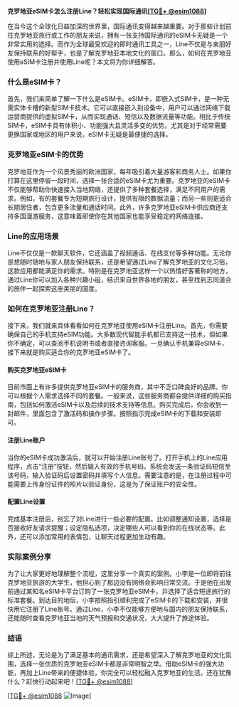 **克罗地亚eSIM卡怎么注册Line？轻松实现国际通讯[[TG💪+ @esim1088](https://t.me/s/esim1088)]**

在当今这个全球化日益加深的世界里，国际通讯变得越来越重要。对于那些计划前往克罗地亚旅行或工作的朋友来说，拥有一张支持国际通讯的eSIM卡无疑是一个非常实用的选择。而作为全球最受欢迎的即时通讯工具之一，Line不仅是与亲朋好友保持联系的好帮手，也是了解克罗地亚本地文化的窗口。那么，如何在克罗地亚使用eSIM卡注册并使用Line呢？本文将为你详细解答。

### 什么是eSIM卡？

首先，我们来简单了解一下什么是eSIM卡。eSIM卡，即嵌入式SIM卡，是一种无需实体卡槽的新型SIM卡技术。它可以直接嵌入到设备中，用户可以通过网络下载运营商提供的虚拟SIM卡，从而实现通话、短信以及数据流量等功能。相比于传统SIM卡，eSIM卡具有体积小、功能强大且灵活多变的优势。尤其是对于经常需要更换国家或地区的用户来说，eSIM卡无疑是最便捷的选择。

### 克罗地亚eSIM卡的优势

克罗地亚作为一个风景秀丽的欧洲国家，每年吸引着大量游客和商务人士。如果你打算在这里停留一段时间，选择一张合适的eSIM卡尤为重要。克罗地亚的eSIM卡不仅能够帮助你快速接入当地网络，还提供了多种套餐选择，满足不同用户的需求。例如，有的套餐专为短期旅行设计，提供有限的数据流量；而另一些则更适合长期居住者，包含更多流量和通话时间。此外，许多克罗地亚eSIM卡供应商还支持多国漫游服务，这意味着即使你在其他国家也能享受稳定的网络连接。

### Line的应用场景

Line不仅仅是一款聊天软件，它还涵盖了视频通话、在线支付等多种功能。无论你是想随时随地与家人朋友保持联系，还是希望通过Line了解克罗地亚的文化习俗，这款应用都能满足你的需求。特别是在克罗地亚这样一个以热情好客著称的地方，通过Line你可以加入各种兴趣小组，结识来自世界各地的朋友，甚至找到志同道合的旅伴一起探索这座美丽的国度。

### 如何在克罗地亚注册Line？

接下来，我们就来具体看看如何在克罗地亚使用eSIM卡注册Line。首先，你需要确保自己的手机支持eSIM功能。大多数现代智能手机都已支持这一技术，但如果你不确定，可以查阅手机说明书或者直接咨询客服。一旦确认手机兼容eSIM卡，接下来就是购买适合你的克罗地亚eSIM卡了。

#### 购买克罗地亚eSIM卡

目前市面上有许多提供克罗地亚eSIM卡的服务商，其中不乏口碑良好的品牌。你可以根据个人需求选择不同的套餐。一般来说，这些服务商都会提供详细的购买指南，包括如何激活eSIM卡以及后续的技术支持等信息。购买完成后，你会收到一封邮件，里面包含了激活码和操作步骤。按照指示完成eSIM卡的下载和安装即可。

#### 注册Line账户

当你的eSIM卡成功激活后，就可以开始注册Line账号了。打开手机上的Line应用程序，点击“注册”按钮，然后输入有效的手机号码。系统会发送一条验证码短信至该号码，输入验证码后设置密码并填写个人信息。需要注意的是，在注册过程中可能需要上传身份证件的照片以验证身份，这是为了保证账户的安全性。

#### 配置Line设置

完成基本注册后，别忘了对Line进行一些必要的配置。比如调整通知设置，选择是否接收好友请求提醒；设定隐私选项，决定哪些人可以看到你的在线状态等。此外，还可以添加常用的表情包，让聊天过程更加生动有趣。

### 实际案例分享

为了让大家更好地理解整个流程，这里分享一个真实的案例。小李是一位即将前往克罗地亚旅游的大学生，他担心到了那边没有网络会影响日常交流。于是他在出发前通过某知名eSIM卡平台订购了一张克罗地亚eSIM卡，并选择了适合短途旅行的标准套餐。到达目的地后，小李按照指引顺利完成了eSIM卡的下载和安装，并很快用它注册了Line账号。通过Line，小李不仅能够方便地与国内的朋友保持联系，还能随时查看克罗地亚当地的天气预报和交通状况，大大提升了旅途体验。

### 结语

综上所述，无论是为了满足基本的通讯需求，还是希望深入了解克罗地亚的文化氛围，选择一张优质的克罗地亚eSIM卡都是非常明智之举。借助eSIM卡的强大功能，再加上Line带来的便捷体验，你完全可以轻松融入克罗地亚的生活。还在犹豫什么？赶快行动起来吧！[[TG💪+ @esim1088](https://t.me/s/esim1088)] 

[[TG💪+ @esim1088](https://t.me/s/esim1088) ![Image](https://i.postimg.cc/4NQfJmqS/Snipaste-2025-05-13-00-14-12.png)]